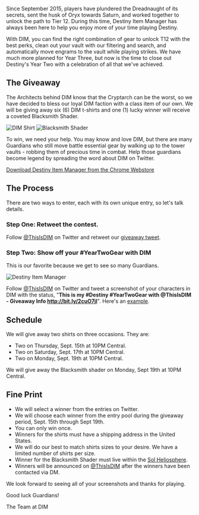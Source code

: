 Since September 2015, players have plundered the Dreadnaught of its secrets, sent the husk of Oryx towards Saturn, and worked together to unlock the path to Tier 12.  During this time, Destiny Item Manager has always been here to help you enjoy more of your time playing Destiny. 

With DIM, you can find the right combination of gear to unlock T12 with the best perks, clean out your vault with our filtering and search, and automatically move engrams to the vault while playing strikes. We have much more planned for Year Three, but now is the time to close out Destiny's Year Two with a celebration of all that we've achieved.

## The Giveaway

The Architects behind DIM know that the Cryptarch can be the worst, so we have decided to bless our loyal DIM faction with a class item of our own. We will be giving away six (6) DIM t-shirts and one (1) lucky winner will receive a coveted Blacksmith Shader.

![DIM Shirt](http://i.imgur.com/0cEPoNtb.jpg) ![Blacksmith Shader](http://i.imgur.com/SU2SDxVb.jpg)

To win, we need your help. You may know and love DIM, but there are many Guardians who still move battle essential gear by walking up to the tower vaults - robbing them of precious time in combat. Help those guardians become legend by spreading the word about DIM on Twitter. 

[Download Destiny Item Manager from the Chrome Webstore](https://chrome.google.com/webstore/detail/destiny-item-manager/apghicjnekejhfancbkahkhdckhdagna)

## The Process

There are two ways to enter, each with its own unique entry, so let's talk details.

### Step One: Retweet the contest.
Follow [@ThisIsDIM](http://twitter.com/ThisIsDIM) on Twitter and retweet our [giveaway tweet](https://twitter.com/intent/retweet?tweet_id=639234613068603392).

### Step Two: Show off your #YearTwoGear with DIM
This is our favorite because we get to see so many Guardians. 

![Destiny Item Manager](http://i.imgur.com/BW4g0ggm.png)

Follow [@ThisIsDIM](http://twitter.com/ThisIsDIM) on Twitter and tweet a screenshot of your characters in DIM with the status, "**This is my #Destiny #YearTwoGear with @ThisIsDIM - Giveaway Info http://bit.ly/2cuO7jI**".  Here's an [example](https://twitter.com/RickCasey/status/776069750426329088).

## Schedule

We will give away two shirts on three occasions.  They are:

* Two on Thursday, Sept. 15th at 10PM Central. 
* Two on Saturday, Sept. 17th at 10PM Central.  
* Two on Monday, Sept. 19th at 10PM Central.

We will give away the Blacksmith shader on Monday, Sept 19th at 10PM Central.

## Fine Print
* We will select a winner from the entries on Twitter. 
* We will choose each winner from the entry pool during the giveaway period, Sept. 15th through Sept 19th. 
* You can only win once.
* Winners for the shirts must have a shipping address in the United States.
* We will do our best to match shirts sizes to your desire.  We have a limited number of shirts per size.
* Winner for the Blacksmith Shader must live within the [Sol Heliosphere](https://en.wikipedia.org/wiki/Heliosphere).
* Winners will be announced on [@ThisIsDIM](http://twitter.com/ThisIsDIM) after the winners have been contacted via DM.

We look forward to seeing all of your screenshots and thanks for playing.

Good luck Guardians!

The Team at DIM